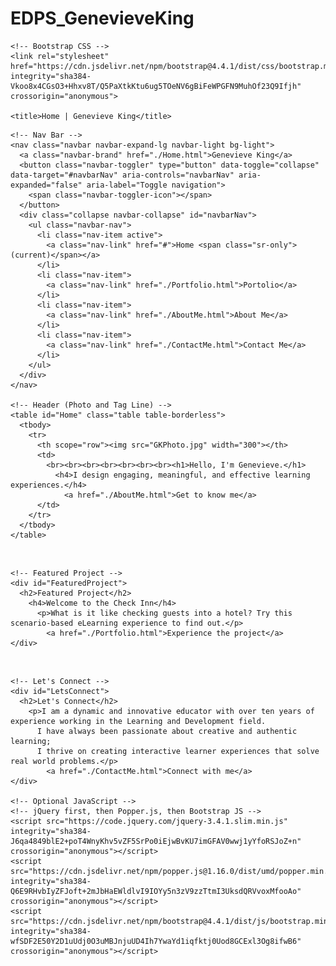 # EDPS_GenevieveKing

<!doctype html>
<html lang="en">
  <head>
    <!-- Required meta tags -->
    <meta charset="utf-8">
    <meta name="viewport" content="width=device-width, initial-scale=1, shrink-to-fit=no">

    <!-- Bootstrap CSS -->
    <link rel="stylesheet" href="https://cdn.jsdelivr.net/npm/bootstrap@4.4.1/dist/css/bootstrap.min.css" integrity="sha384-Vkoo8x4CGsO3+Hhxv8T/Q5PaXtkKtu6ug5TOeNV6gBiFeWPGFN9MuhOf23Q9Ifjh" crossorigin="anonymous">

    <title>Home | Genevieve King</title>
  </head>
  <body>

    <!-- Nav Bar -->
    <nav class="navbar navbar-expand-lg navbar-light bg-light">
      <a class="navbar-brand" href="./Home.html">Genevieve King</a>
      <button class="navbar-toggler" type="button" data-toggle="collapse" data-target="#navbarNav" aria-controls="navbarNav" aria-expanded="false" aria-label="Toggle navigation">
        <span class="navbar-toggler-icon"></span>
      </button>
      <div class="collapse navbar-collapse" id="navbarNav">
        <ul class="navbar-nav">
          <li class="nav-item active">
            <a class="nav-link" href="#">Home <span class="sr-only">(current)</span></a>
          </li>
          <li class="nav-item">
            <a class="nav-link" href="./Portfolio.html">Portolio</a>
          </li>
          <li class="nav-item">
            <a class="nav-link" href="./AboutMe.html">About Me</a>
          </li>
          <li class="nav-item">
            <a class="nav-link" href="./ContactMe.html">Contact Me</a>
          </li>
        </ul>
      </div>
    </nav>

    <!-- Header (Photo and Tag Line) -->
    <table id="Home" class="table table-borderless">
      <tbody>
        <tr>
          <th scope="row"><img src="GKPhoto.jpg" width="300"></th>
          <td>
            <br><br><br><br><br><br><br><h1>Hello, I'm Genevieve.</h1>
              <h4>I design engaging, meaningful, and effective learning experiences.</h4>
                <a href="./AboutMe.html">Get to know me</a>
          </td>
        </tr>
      </tbody>
    </table>
<br>

    <!-- Featured Project -->
    <div id="FeaturedProject">
      <h2>Featured Project</h2>
        <h4>Welcome to the Check Inn</h4>
          <p>What is it like checking guests into a hotel? Try this scenario-based eLearning experience to find out.</p>
            <a href="./Portfolio.html">Experience the project</a>
    </div>
<br>

    <!-- Let's Connect -->
    <div id="LetsConnect">
      <h2>Let's Connect</h2>
        <p>I am a dynamic and innovative educator with over ten years of experience working in the Learning and Development field. 
          I have always been passionate about creative and authentic learning; 
          I thrive on creating interactive learner experiences that solve real world problems.</p>
            <a href="./ContactMe.html">Connect with me</a>
    </div>

    <!-- Optional JavaScript -->
    <!-- jQuery first, then Popper.js, then Bootstrap JS -->
    <script src="https://code.jquery.com/jquery-3.4.1.slim.min.js" integrity="sha384-J6qa4849blE2+poT4WnyKhv5vZF5SrPo0iEjwBvKU7imGFAV0wwj1yYfoRSJoZ+n" crossorigin="anonymous"></script>
    <script src="https://cdn.jsdelivr.net/npm/popper.js@1.16.0/dist/umd/popper.min.js" integrity="sha384-Q6E9RHvbIyZFJoft+2mJbHaEWldlvI9IOYy5n3zV9zzTtmI3UksdQRVvoxMfooAo" crossorigin="anonymous"></script>
    <script src="https://cdn.jsdelivr.net/npm/bootstrap@4.4.1/dist/js/bootstrap.min.js" integrity="sha384-wfSDF2E50Y2D1uUdj0O3uMBJnjuUD4Ih7YwaYd1iqfktj0Uod8GCExl3Og8ifwB6" crossorigin="anonymous"></script>
  </body>
</html>
